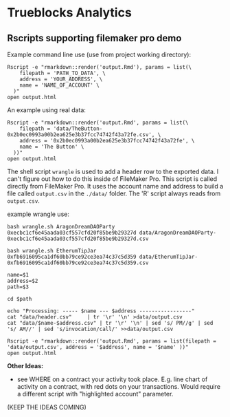 # Trueblocks Analytics
## Rscripts supporting filemaker pro demo

Example command line use (use from project working directory):

```
Rscript -e "rmarkdown::render('output.Rmd'), params = list(\
    filepath = 'PATH_TO_DATA', \
    address = 'YOUR_ADDRESS', \
    name = 'NAME_OF_ACCOUNT' \
  )"
open output.html
```

An example using real data:

```
Rscript -e "rmarkdown::render('output.Rmd', params = list(\
    filepath = 'data/TheButton-0x2b0ec0993a00b2ea625e3b37fcc74742f43a72fe.csv', \
    address = '0x2b0ec0993a00b2ea625e3b37fcc74742f43a72fe', \
    name = 'The Button' \
  ))"
open output.html
```

The shell script `wrangle` is used to add a header row to the exported data. I can't figure out how to do this inside of FileMaker Pro.
This script is called directly from FileMaker Pro. It uses the account name and address to build a file called `output.csv` in the `./data/` folder. The 'R' script always reads from `output.csv`.

example wrangle use:

```
bash wrangle.sh AragonDreamDAOParty 0xecbc1cf6e45aada03cf557cfd20f85be9b29327d data/AragonDreamDAOParty-0xecbc1cf6e45aada03cf557cfd20f85be9b29327d.csv

bash wrangle.sh EtherumTipJar 0xfb6916095ca1df60bb79ce92ce3ea74c37c5d359 data/EtherumTipJar-0xfb6916095ca1df60bb79ce92ce3ea74c37c5d359.csv
```

```
name=$1
address=$2
path=$3

cd $path

echo "Processing: ----- $name --- $address -----------------"
cat "data/header.csv"     | tr '\r' '\n' >data/output.csv
cat "data/$name-$address.csv" | tr '\r' '\n' | sed 's/ PM//g' | sed 's/ AM//' | sed 's/invocation/call/' >>data/output.csv

Rscript -e "rmarkdown::render('output.Rmd', params = list(filepath = 'data/output.csv', address = '$address', name = '$name' ))"
open output.html

```

**Other Ideas:**

- see WHERE on a contract your activity took place. E.g. line chart of activity on a contract, with red dots on your transactions. Would require a different script with "highlighted account" parameter.

(KEEP THE IDEAS COMING)
